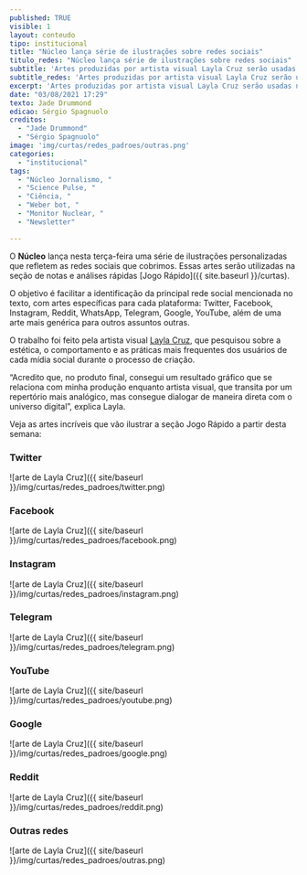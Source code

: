 ```yaml
---
published: TRUE
visible: 1
layout: conteudo
tipo: institucional
title: "Núcleo lança série de ilustrações sobre redes sociais"
titulo_redes: "Núcleo lança série de ilustrações sobre redes sociais"
subtitle: 'Artes produzidas por artista visual Layla Cruz serão usadas na nossa seção Jogo Rápido'
subtitle_redes: 'Artes produzidas por artista visual Layla Cruz serão usadas na nossa seção Jogo Rápido'
excerpt: 'Artes produzidas por artista visual Layla Cruz serão usadas na nossa seção Jogo Rápido'
date: "03/08/2021 17:29"
texto: Jade Drummond
edicao: Sérgio Spagnuolo
creditos:  
  - "Jade Drummond"
  - "Sérgio Spagnuolo"
image: 'img/curtas/redes_padroes/outras.png'
categories:
  - "institucional"
tags:
  - "Núcleo Jornalismo, "
  - "Science Pulse, "
  - "Ciência, "
  - "Weber bot, "
  - "Monitor Nuclear, "
  - "Newsletter"

---
```


O **Núcleo** lança nesta terça-feira uma série de ilustrações personalizadas que refletem as redes sociais que cobrimos. Essas artes serão utilizadas na seção de notas e análises rápidas [Jogo Rápido]({{ site.baseurl }}/curtas).

O objetivo é facilitar a identificação da principal rede social mencionada no texto, com artes específicas para cada plataforma: Twitter, Facebook, Instagram, Reddit, WhatsApp, Telegram, Google, YouTube, além de uma arte mais genérica para outros assuntos outras.

O trabalho foi feito pela artista visual [Layla Cruz](https://www.instagram.com/laylacruz.arte/), que pesquisou sobre a estética, o comportamento e as práticas mais frequentes dos usuários de cada mídia social durante o processo de criação.

“Acredito que, no produto final, consegui um resultado gráfico que se relaciona com minha produção enquanto artista visual, que transita por um repertório mais analógico, mas consegue dialogar de maneira direta com o universo digital”, explica Layla.

Veja as artes incríveis que vão ilustrar a seção Jogo Rápido a partir desta semana:

### Twitter

![arte de Layla Cruz]({{ site/baseurl }}/img/curtas/redes_padroes/twitter.png)

### Facebook

![arte de Layla Cruz]({{ site/baseurl }}/img/curtas/redes_padroes/facebook.png)

### Instagram

![arte de Layla Cruz]({{ site/baseurl }}/img/curtas/redes_padroes/instagram.png)

### Telegram

![arte de Layla Cruz]({{ site/baseurl }}/img/curtas/redes_padroes/telegram.png)

### YouTube

![arte de Layla Cruz]({{ site/baseurl }}/img/curtas/redes_padroes/youtube.png)

### Google

![arte de Layla Cruz]({{ site/baseurl }}/img/curtas/redes_padroes/google.png)

### Reddit

![arte de Layla Cruz]({{ site/baseurl }}/img/curtas/redes_padroes/reddit.png)

### Outras redes

![arte de Layla Cruz]({{ site/baseurl }}/img/curtas/redes_padroes/outras.png)
